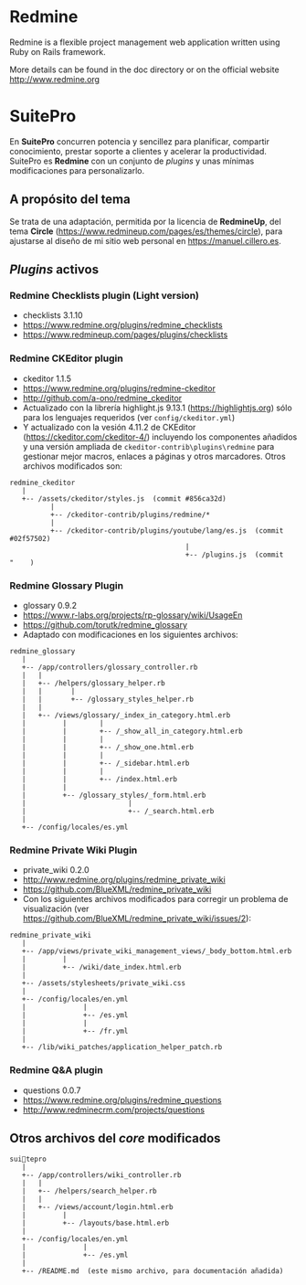 # Redmine

Redmine is a flexible project management web application written using Ruby on
Rails framework.

More details can be found in the doc directory or on the official website
http://www.redmine.org

# SuitePro

En **SuitePro** concurren potencia y sencillez para planificar, compartir
conocimiento, prestar soporte a clientes y acelerar la productividad. SuitePro
es **Redmine** con un conjunto de *plugins* y unas mínimas modificaciones para
personalizarlo.

## A propósito del tema

Se trata de una adaptación, permitida por la licencia de **RedmineUp**, del tema
**Circle** (https://www.redmineup.com/pages/es/themes/circle), para ajustarse al diseño de mi sitio web personal en https://manuel.cillero.es.

## *Plugins* activos

### Redmine Checklists plugin (Light version)

  * checklists 3.1.10
  * https://www.redmine.org/plugins/redmine_checklists
  * https://www.redmineup.com/pages/plugins/checklists

### Redmine CKEditor plugin

  * ckeditor 1.1.5
  * https://www.redmine.org/plugins/redmine-ckeditor
  * http://github.com/a-ono/redmine_ckeditor
  * Actualizado con la librería highlight.js 9.13.1 (https://highlightjs.org) sólo para los lenguajes requeridos (ver `config/ckeditor.yml`)
  * Y actualizado con la vesión 4.11.2 de CKEditor (https://ckeditor.com/ckeditor-4/) incluyendo los componentes añadidos y una versión ampliada de `ckeditor-contrib\plugins\redmine` para gestionar mejor macros, enlaces a páginas y otros marcadores. Otros archivos modificados son:
```
redmine_ckeditor
   |
   +-- /assets/ckeditor/styles.js  (commit #856ca32d)
          |
          +-- /ckeditor-contrib/plugins/redmine/*
          |
          +-- /ckeditor-contrib/plugins/youtube/lang/es.js  (commit #02f57502)
                                           |
                                           +-- /plugins.js  (commit     "    )
```

### Redmine Glossary Plugin

  * glossary 0.9.2
  * https://www.r-labs.org/projects/rp-glossary/wiki/UsageEn
  * https://github.com/torutk/redmine_glossary
  * Adaptado con modificaciones en los siguientes archivos:
```
redmine_glossary
   |
   +-- /app/controllers/glossary_controller.rb
   |   |
   |   +-- /helpers/glossary_helper.rb
   |   |       |
   |   |       +-- /glossary_styles_helper.rb
   |   |
   |   +-- /views/glossary/_index_in_category.html.erb
   |         |        |
   |         |        +-- /_show_all_in_category.html.erb
   |         |        |
   |         |        +-- /_show_one.html.erb
   |         |        |
   |         |        +-- /_sidebar.html.erb
   |         |        |
   |         |        +-- /index.html.erb
   |         |
   |         +-- /glossary_styles/_form.html.erb
   |                         |
   |                         +-- /_search.html.erb
   |
   +-- /config/locales/es.yml
```

### Redmine Private Wiki Plugin

  * private_wiki 0.2.0
  * http://www.redmine.org/plugins/redmine_private_wiki
  * https://github.com/BlueXML/redmine_private_wiki
  * Con los siguientes archivos modificados para corregir un problema de visualización (ver https://github.com/BlueXML/redmine_private_wiki/issues/2):
```
redmine_private_wiki
   |
   +-- /app/views/private_wiki_management_views/_body_bottom.html.erb
   |         |
   |         +-- /wiki/date_index.html.erb
   |
   +-- /assets/stylesheets/private_wiki.css
   |
   +-- /config/locales/en.yml
   |              |
   |              +-- /es.yml
   |              |
   |              +-- /fr.yml
   |
   +-- /lib/wiki_patches/application_helper_patch.rb
```

### Redmine Q&A plugin

  * questions 0.0.7
  * https://www.redmine.org/plugins/redmine_questions
  * http://www.redminecrm.com/projects/questions

## Otros archivos del *core* modificados
```
suitepro
   |
   +-- /app/controllers/wiki_controller.rb
   |   |
   |   +-- /helpers/search_helper.rb
   |   |
   |   +-- /views/account/login.html.erb
   |         |
   |         +-- /layouts/base.html.erb
   |
   +-- /config/locales/en.yml
   |              |
   |              +-- /es.yml
   |
   +-- /README.md  (este mismo archivo, para documentación añadida)
```

